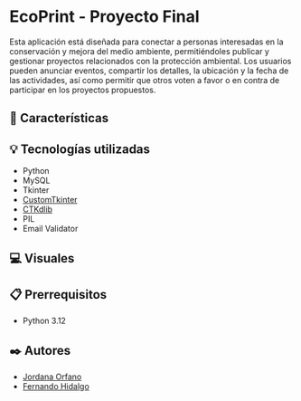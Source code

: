 # EcoPrint - Proyecto Final

Esta aplicación está diseñada para conectar a personas interesadas en la conservación y mejora del medio ambiente, permitiéndoles publicar y gestionar proyectos relacionados con la protección ambiental. Los usuarios pueden anunciar eventos, compartir los detalles, la ubicación y la fecha de las actividades, así como permitir que otros voten a favor o en contra de participar en los proyectos propuestos.

## 📍 Características

<!-- Lista de las principales características del proyecto
- Ejemplo: Manejo de datos, análisis de archivos, conexión con APIs externas, etc -->

## 💡 Tecnologías utilizadas

- Python
- MySQL
- Tkinter
- [CustomTkinter](https://customtkinter.tomschimansky.com/)
- [CTKdlib](https://github.com/Akascape/CTkDesigner-Support)
- PIL
- Email Validator

## 💻 Visuales
<!-- Capturas de pantalla, videos o GIFs que demuestran lo que hace el proyecto -->

## 📋 Prerrequisitos
<!-- Lista de software y herramientas, incluyendo versiones, que necesitas para instalar y ejecutar el proyecto -->

- Python 3.12

## ✒️ Autores

- [Jordana Orfano](https://www.github.com/JordanaOrfano)
- [Fernando Hidalgo](https://github.com/HidalgoFernandoo)
